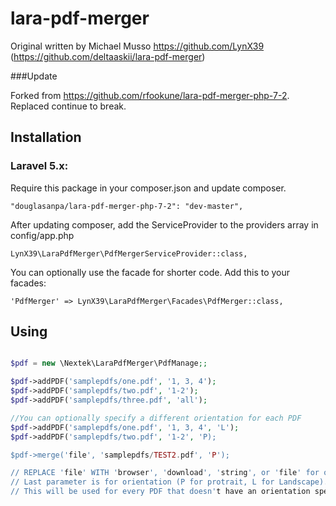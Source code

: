 # lara-pdf-merger

Original written by Michael Musso https://github.com/LynX39 (https://github.com/deltaaskii/lara-pdf-merger)<br/>

###Update

Forked from https://github.com/rfookune/lara-pdf-merger-php-7-2. Replaced continue to break.
  
## Installation

### Laravel 5.x:

Require this package in your composer.json and update composer.

    "douglasanpa/lara-pdf-merger-php-7-2": "dev-master",

After updating composer, add the ServiceProvider to the providers array in config/app.php

    LynX39\LaraPdfMerger\PdfMergerServiceProvider::class,

You can optionally use the facade for shorter code. Add this to your facades:

    'PdfMerger' => LynX39\LaraPdfMerger\Facades\PdfMerger::class,
    
## Using

```php

$pdf = new \Nextek\LaraPdfMerger\PdfManage;;

$pdf->addPDF('samplepdfs/one.pdf', '1, 3, 4');
$pdf->addPDF('samplepdfs/two.pdf', '1-2');
$pdf->addPDF('samplepdfs/three.pdf', 'all');

//You can optionally specify a different orientation for each PDF
$pdf->addPDF('samplepdfs/one.pdf', '1, 3, 4', 'L');
$pdf->addPDF('samplepdfs/two.pdf', '1-2', 'P);

$pdf->merge('file', 'samplepdfs/TEST2.pdf', 'P');

// REPLACE 'file' WITH 'browser', 'download', 'string', or 'file' for output options
// Last parameter is for orientation (P for protrait, L for Landscape). 
// This will be used for every PDF that doesn't have an orientation specified
```
